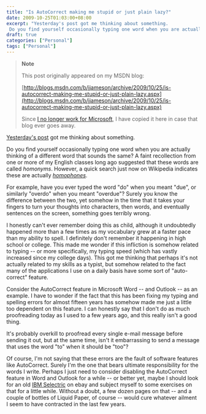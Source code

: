 ```yaml
---
title: "Is AutoCorrect making me stupid or just plain lazy?"
date: 2009-10-25T01:03:00+08:00
excerpt: "Yesterday's post got me thinking about something. 
 Do you find yourself occasionally typing one word when you are actually thinking of a different word that sounds the same? A faint recollection from one or more of my English classes long ago suggested..."
draft: true
categories: ["Personal"]
tags: ["Personal"]
---
```


> **Note**
> 
> This post originally appeared on my MSDN blog:
> 
> [http://blogs.msdn.com/b/jjameson/archive/2009/10/25/is-autocorrect-making-me-stupid-or-just-plain-lazy.aspx](http://blogs.msdn.com/b/jjameson/archive/2009/10/25/is-autocorrect-making-me-stupid-or-just-plain-lazy.aspx)
> 
> Since [I no longer work for Microsoft](/blog/jjameson/2011/09/02/last-day-with-microsoft), I have copied it here in case that blog ever goes away.

[Yesterday's post](/blog/jjameson/2009/10/24/the-original-jameson-datacenter) got me thinking about something.

Do you find yourself occasionally typing one word when you are actually thinking of a different word that sounds the same? A faint recollection from one or more of my English classes long ago suggested that these words are called *homonyms*. However, a quick search just now on Wikipedia indicates these are actually [*homophones*](http://en.wikipedia.org/wiki/Homophone).

For example, have you ever typed the word "do" when you meant "due", or similarly "overdo" when you meant "overdue"? Surely you know the difference between the two, yet somehow in the time that it takes your fingers to turn your thoughts into characters, then words, and eventually sentences on the screen, something goes terribly wrong.

I honestly can't ever remember doing this as child, although it undoubtedly happened more than a few times as my vocabulary grew at a faster pace than my ability to spell. I definitely don't remember it happening in high school or college. This made me wonder if this infliction is somehow related to typing -- or more specifically, my typing speed (which has vastly increased since my college days). This got me thinking that perhaps it's not actually related to my skills as a typist, but somehow related to the fact many of the applications I use on a daily basis have some sort of "auto-correct" feature.

Consider the AutoCorrect feature in Microsoft Word -- and Outlook -- as an example. I have to wonder if the fact that this has been fixing my typing and spelling errors for almost fifteen years has somehow made me just a little too dependent on this feature. I can honestly say that I don't do as much proofreading today as I used to a few years ago, and this really isn't a good thing.

It's probably overkill to proofread every single e-mail message before sending it out, but at the same time, isn't it embarrassing to send a message that uses the word "to" when it should be "too"?

Of course, I'm not saying that these errors are the fault of software features like AutoCorrect. Surely I'm the one that bears ultimate responsibility for the words I write. Perhaps I just need to consider disabling the AutoCorrect feature in Word and Outlook for a while -- or better yet, maybe I should look for an old [IBM Selectric](http://en.wikipedia.org/wiki/IBM_Selectric_typewriter) on ebay and subject myself to some exercises on that for a little while. Without a doubt, a few dozen pages on that -- and a couple of bottles of Liquid Paper, of course -- would cure whatever ailment I seem to have contracted in the last few years.

